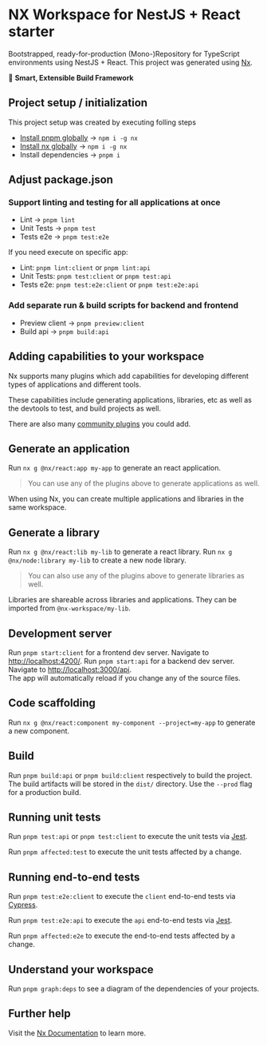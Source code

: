 # NX Workspace for NestJS + React starter

Bootstrapped, ready-for-production (Mono-)Repository for TypeScript environments using NestJS + React.
This project was generated using [Nx](https://nx.dev).

🔎 **Smart, Extensible Build Framework**

## Project setup / initialization

This project setup was created by executing folling steps

- [Install pnpm globally](https://pnpm.io/installation#using-npm) -> `npm i -g nx`
- [Install nx globally](https://nx.dev/getting-started/installation#installing-nx-globally) -> `npm i -g nx`
- Install dependencies -> `pnpm i`

## Adjust package.json

### Support linting and testing for all applications at once

- Lint -> `pnpm lint`
- Unit Tests -> `pnpm test`
- Tests e2e -> `pnpm test:e2e`

If you need execute on specific app:

- Lint: `pnpm lint:client` or `pnpm lint:api`
- Unit Tests: `pnpm test:client` or `pnpm test:api`
- Tests e2e: `pnpm test:e2e:client` or `pnpm test:e2e:api`

### Add separate run & build scripts for backend and frontend

- Preview client -> `pnpm preview:client`
- Build api -> `pnpm build:api`

## Adding capabilities to your workspace

Nx supports many plugins which add capabilities for developing different types of applications and different tools.

These capabilities include generating applications, libraries, etc as well as the devtools to test, and build projects as well.

There are also many [community plugins](https://nx.dev/community) you could add.

## Generate an application

Run `nx g @nx/react:app my-app` to generate an react application.

> You can use any of the plugins above to generate applications as well.

When using Nx, you can create multiple applications and libraries in the same workspace.

## Generate a library

Run `nx g @nx/react:lib my-lib` to generate a react library.
Run `nx g @nx/node:library my-lib` to create a new node library.

> You can also use any of the plugins above to generate libraries as well.

Libraries are shareable across libraries and applications. They can be imported from `@nx-workspace/my-lib`.

## Development server

Run `pnpm start:client` for a frontend dev server. Navigate to <http://localhost:4200/>.
Run `pnpm start:api` for a backend dev server. Navigate to <http://localhost:3000/api>.  
The app will automatically reload if you change any of the source files.

## Code scaffolding

Run `nx g @nx/react:component my-component --project=my-app` to generate a new component.

## Build

Run `pnpm build:api` or `pnpm build:client` respectively to build the project. The build artifacts will be stored in the `dist/` directory. Use the `--prod` flag for a production build.

## Running unit tests

Run `pnpm test:api` or `pnpm test:client` to execute the unit tests via [Jest](https://jestjs.io).

Run `pnpm affected:test` to execute the unit tests affected by a change.

## Running end-to-end tests

Run `pnpm test:e2e:client` to execute the `client` end-to-end tests via [Cypress](https://www.cypress.io).

Run `pnpm test:e2e:api` to execute the `api` end-to-end tests via [Jest](https://jestjs.io).

Run `pnpm affected:e2e` to execute the end-to-end tests affected by a change.

## Understand your workspace

Run `pnpm graph:deps` to see a diagram of the dependencies of your projects.

## Further help

Visit the [Nx Documentation](https://nx.dev) to learn more.
